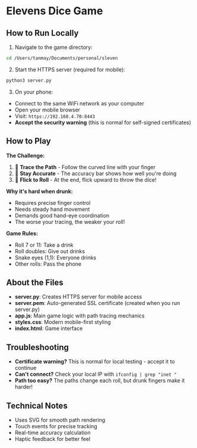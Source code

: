 # Elevens Dice Game

## How to Run Locally

1. Navigate to the game directory:
```bash
cd /Users/tanmay/Documents/personal/sleven
```

2. Start the HTTPS server (required for mobile):
```bash
python3 server.py
```

3. On your phone:
- Connect to the same WiFi network as your computer
- Open your mobile browser
- Visit: `https://192.168.4.70:8443`
- **Accept the security warning** (this is normal for self-signed certificates)

## How to Play

**The Challenge:**
1. 📐 **Trace the Path** - Follow the curved line with your finger
2. 🎯 **Stay Accurate** - The accuracy bar shows how well you're doing
3. 🚀 **Flick to Roll** - At the end, flick upward to throw the dice!

**Why it's hard when drunk:**
- Requires precise finger control
- Needs steady hand movement
- Demands good hand-eye coordination
- The worse your tracing, the weaker your roll!

**Game Rules:**
- Roll 7 or 11: Take a drink
- Roll doubles: Give out drinks
- Snake eyes (1,1): Everyone drinks
- Other rolls: Pass the phone

## About the Files

- **server.py**: Creates HTTPS server for mobile access
- **server.pem**: Auto-generated SSL certificate (created when you run server.py)
- **app.js**: Main game logic with path tracing mechanics
- **styles.css**: Modern mobile-first styling
- **index.html**: Game interface

## Troubleshooting

- **Certificate warning?** This is normal for local testing - accept it to continue
- **Can't connect?** Check your local IP with `ifconfig | grep "inet "`
- **Path too easy?** The paths change each roll, but drunk fingers make it harder!

## Technical Notes

- Uses SVG for smooth path rendering
- Touch events for precise tracking
- Real-time accuracy calculation
- Haptic feedback for better feel